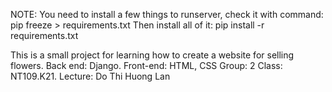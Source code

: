 NOTE: 
You need to install a few things to runserver, check it with command: pip freeze > requirements.txt
Then install all of it: pip install -r requirements.txt


This is a small project for learning how to create a website for selling flowers.
Back end: Django.
Front-end: HTML, CSS
Group: 2
Class: NT109.K21.
Lecture: Do Thi Huong Lan
